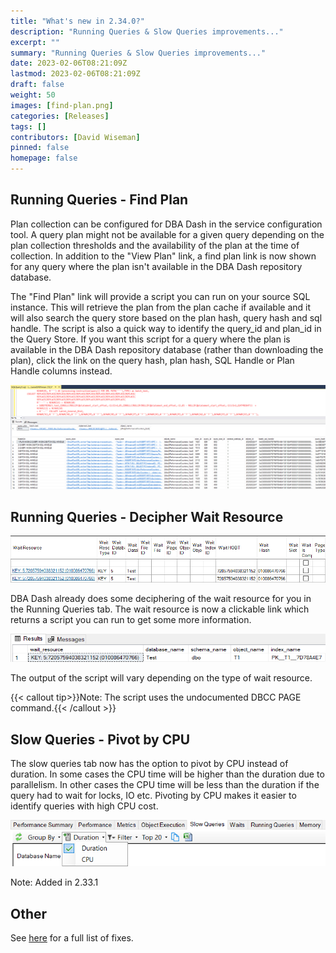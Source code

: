 ```yaml
---
title: "What's new in 2.34.0?"
description: "Running Queries & Slow Queries improvements..."
excerpt: ""
summary: "Running Queries & Slow Queries improvements..."
date: 2023-02-06T08:21:09Z
lastmod: 2023-02-06T08:21:09Z
draft: false
weight: 50
images: [find-plan.png]
categories: [Releases]
tags: []
contributors: [David Wiseman]
pinned: false
homepage: false
---
```

## Running Queries - Find Plan

Plan collection can be configured for DBA Dash in the service configuration tool.  A query plan might not be available for a given query depending on the plan collection thresholds and the availability of the plan at the time of collection.  In addition to the "View Plan" link, a find plan link is now shown for any query where the plan isn't available in the DBA Dash repository database.

The "Find Plan" link will provide a script you can run on your source SQL instance.  This will retrieve the plan from the plan cache if available and it will also search the query store based on the plan hash, query hash and sql handle.  The script is also a quick way to identify the query_id and plan_id in the Query Store.  If you want this script for a query where the plan is available in the DBA Dash repository database (rather than downloading the plan), click the link on the query hash, plan hash, SQL Handle or Plan Handle columns instead.

[![Find plan query](find-plan-query.png)](find-plan-query.png)

## Running Queries - Decipher Wait Resource

[![Wait Resource](wait-resource.png)](wait-resource.png)

DBA Dash already does some deciphering of the wait resource for you in the Running Queries tab.  The wait resource is now a clickable link which returns a script you can run to get some more information.

[![Wait Resource Results](wait-resource-results.png)](wait-resource-results.png)

The output of the script will vary depending on the type of wait resource.

{{< callout tip>}}Note: The script uses the undocumented DBCC PAGE command.{{< /callout >}}

## Slow Queries - Pivot by CPU

The slow queries tab now has the option to pivot by CPU instead of duration.  In some cases the CPU time will be higher than the duration due to parallelism.  In other cases the CPU time will be less than the duration if the query had to wait for locks, IO etc.  Pivoting by CPU makes it easier to identify queries with high CPU cost.

![Pivot by CPU](slow-queries-cpu.png)

Note: Added in 2.33.1

## Other

See [here](https://github.com/trimble-oss/dba-dash/releases/tag/2.34.0) for a full list of fixes.
